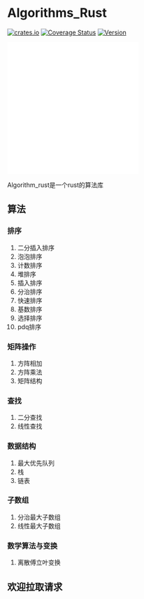 # Algorithms_Rust
[![crates.io](https://img.shields.io/crates/dr/algori)](https://crates.io/crates/algori)
[![Coverage Status](https://coveralls.io/repos/github/donjuanplatinum/Algori/badge.svg?branch=main)](https://coveralls.io/github/donjuanplatinum/Algori?branch=main)
[![Version](https://img.shields.io/crates/v/algori)](https://crates.io/crates/algori)

[![Chinese](./README.zh.md)](./README.zh.md)
[![English](./README.md)](./README.md)

Algorithm_rust是一个rust的算法库

## 算法
### 排序
1. 二分插入排序
2. 泡泡排序
3. 计数排序
4. 堆排序
5. 插入排序
6. 分治排序
7. 快速排序
8. 基数排序
9. 选择排序
10. pdq排序
### 矩阵操作
1. 方阵相加
2. 方阵乘法
3. 矩阵结构
### 查找
1. 二分查找
2. 线性查找

### 数据结构
1. 最大优先队列
2. 栈
3. 链表
### 子数组
1. 分治最大子数组
2. 线性最大子数组
### 数学算法与变换
1. 离散傅立叶变换
## 欢迎拉取请求

